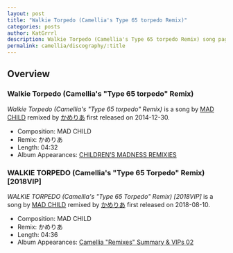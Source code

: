 ```yaml
---
layout: post
title: "Walkie Torpedo (Camellia's Type 65 torpedo Remix)"
categories: posts
author: KatGrrrl
description: Walkie Torpedo (Camellia's Type 65 torpedo Remix) song page
permalink: camellia/discography/:title
---
```


## Overview

### Walkie Torpedo (Camellia's "Type 65 torpedo" Remix)

*Walkie Torpedo (Camellia's "Type 65 torpedo" Remix)* is a song by [MAD CHILD](#) remixed by [かめりあ](/camellia) first released on 2014-12-30.

* Composition: MAD CHILD
* Remix: かめりあ
* Length: 04:32
* Album Appearances: [CHILDREN’S MADNESS REMIXIES](https://web.archive.org/web/20141229220552/http://www.r135.net/mstf003)

### WALKIE TORPEDO (Camellia's "Type 65 Torpedo" Remix) \[2018VIP\]

*WALKIE TORPEDO (Camellia's "Type 65 Torpedo" Remix) \[2018VIP\]* is a song by [MAD CHILD](#) remixed by [かめりあ](/camellia) first released on 2018-08-10.

* Composition: MAD CHILD
* Remix: かめりあ
* Length: 04:36
* Album Appearances: [Camellia "Remixes" Summary & VIPs 02](/camellia/albums/Camellia-Remixes-Summary-VIPs-02)
